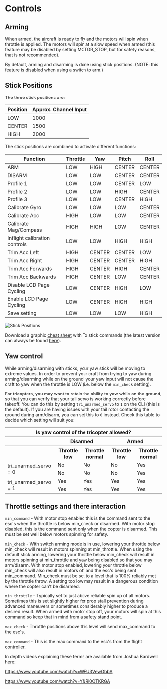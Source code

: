 # Controls

## Arming

When armed, the aircraft is ready to fly and the motors will spin when throttle is applied.  The motors will
spin at a slow speed when armed (this feature may be disabled by setting MOTOR_STOP, but for safety reasons,
that is not recommended).

By default, arming and disarming is done using stick positions.  (NOTE: this feature is disabled when using a
switch to arm.)

## Stick Positions

The three stick positions are:

|Position        | Approx. Channel Input|
|----------------|----------------------|
|LOW             | 1000                 |
|CENTER          | 1500                 |
|HIGH            | 2000                 |

The stick positions are combined to activate different functions:

| Function                      | Throttle | Yaw     | Pitch  | Roll   |
| ----------------------------- | -------- | ------- | ------ | ------ |
| ARM                           | LOW      | HIGH    | CENTER | CENTER |
| DISARM                        | LOW      | LOW     | CENTER | CENTER |
| Profile 1                     | LOW      | LOW     | CENTER | LOW    |
| Profile 2                     | LOW      | LOW     | HIGH   | CENTER |
| Profile 3                     | LOW      | LOW     | CENTER | HIGH   |
| Calibrate Gyro                | LOW      | LOW     | LOW    | CENTER |
| Calibrate Acc                 | HIGH     | LOW     | LOW    | CENTER |
| Calibrate Mag/Compass         | HIGH     | HIGH    | LOW    | CENTER |
| Inflight calibration controls | LOW      | LOW     | HIGH   | HIGH   |
| Trim Acc Left                 | HIGH     | CENTER  | CENTER | LOW    |
| Trim Acc Right                | HIGH     | CENTER  | CENTER | HIGH   |
| Trim Acc Forwards             | HIGH     | CENTER  | HIGH   | CENTER |
| Trim Acc Backwards            | HIGH     | CENTER  | LOW    | CENTER |
| Disable LCD Page Cycling      | LOW      | CENTER  | HIGH   | LOW    |
| Enable LCD Page Cycling       | LOW      | CENTER  | HIGH   | HIGH   |
| Save setting                  | LOW      | LOW     | LOW    | HIGH   |

![Stick Positions](assets/images/StickPositions.png)

Download a graphic [cheat sheet](https://multiwii.googlecode.com/svn/branches/Hamburger/MultiWii-StickConfiguration-23_v0-5772156649.pdf) with Tx stick commands (the latest version can always be found
[here](https://code.google.com/p/multiwii/source/browse/#svn%2Fbranches%2FHamburger)).

## Yaw control

While arming/disarming with sticks, your yaw stick will be moving to extreme values. In order to prevent your craft
from trying to yaw during arming/disarming while on the ground, your yaw input will not cause the craft to yaw when the
throttle is LOW (i.e. below the `min_check` setting).

For tricopters, you may want to retain the ability to yaw while on the ground, so that you can verify that your tail
servo is working correctly before takeoff. You can do this by setting `tri_unarmed_servo` to `1` on the CLI (this is the
default). If you are having issues with your tail rotor contacting the ground during arm/disarm, you can set this to
`0` instead. Check this table to decide which setting will suit you:

<table>
    <tr>
        <th colspan="5">Is yaw control of the tricopter allowed?</th>
    </tr>
    <tr>
        <th></th><th colspan="2">Disarmed</th><th colspan="2">Armed</th>
    </tr>
    <tr>
        <th></th><th>Throttle low</th><th>Throttle normal</th><th>Throttle low</th><th>Throttle normal</th>
    </tr>
    <tr>
        <td rowspan="2">tri_unarmed_servo = 0</td><td>No</td><td>No</td><td>No</td><td>Yes</td>
    </tr>
    <tr>
        <td>No</td><td>No</td><td>No</td><td>Yes</td>
    </tr>
    <tr>
        <td rowspan="2">tri_unarmed_servo = 1</td><td>Yes</td><td>Yes</td><td>Yes</td><td>Yes</td>
    </tr>
    <tr>
        <td>Yes</td><td>Yes</td><td>Yes</td><td>Yes</td>
    </tr>
</table>


## Throttle settings and there interaction

`min_command` -
With motor stop enabled this is the command sent to the esc's when the throttle is below min_check or disarmed. With motor stop disabled, this is the command sent only when the copter is disarmed. This must be set well below motors spinning for safety. 

`min_check` - 
With switch arming mode is in use, lowering your throttle below min_check will result in motors spinning at min_throttle. When using the default stick arming, lowering your throttle below min_check will result in motors spinning at min_throttle and yaw being disabled so that you may arm/disarm. With motor stop enabled, lowering your throttle below min_check will also result in motors off and the esc's being sent min_command. Min_check must be set to a level that is 100% reliably met by the throttle throw. A setting too low may result in a dangerous condition where the copter can’t be disarmed.

`min_throttle` -
Typically set to just above reliable spin up of all motors. Sometimes this is set slightly higher for prop stall prevention during advanced maneuvers or sometimes considerably higher to produce a desired result. When armed with motor stop off, your motors will spin at this command so keep that in mind from a safety stand point.  

`max_check` -
Throttle positions above this level will send max_command to the esc's. 

`max_command` -
This is the max command to the esc's from the flight controller. 

In depth videos explaining these terms are available from Joshua Bardwell here:

https://www.youtube.com/watch?v=WFU3VewGbbA

https://www.youtube.com/watch?v=YNRl0OTKRGA
